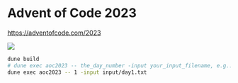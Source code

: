# Advent of Code 2023
https://adventofcode.com/2023

![](https://geps.dev/progress/20)

```bash
dune build
# dune exec aoc2023 -- the_day_number -input your_input_filename, e.g.:
dune exec aoc2023 -- 1 -input input/day1.txt
```
